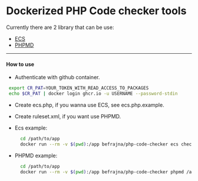 # Dockerized PHP Code checker tools


Currently there are 2 library that can be use:
* [ECS](https://github.com/symplify/easy-coding-standard)
* [PHPMD](https://phpmd.org/)


---
#### How to use

* Authenticate with github container.
 ```bash
  export CR_PAT=YOUR_TOKEN_WITH_READ_ACCESS_TO_PACKAGES
  echo $CR_PAT | docker login ghcr.io -u USERNAME --password-stdin
 ```
 
* Create ecs.php, if you wanna use ECS, see ecs.php.example.
* Create ruleset.xml, if you want use PHPMD.
* Ecs example:
  ```bash
    cd /path/to/app
    docker run --rm -v $(pwd):/app befrajna/php-code-checker ecs check /app/ 
  ```

* PHPMD example:
  ```bash
    cd /path/to/app
    docker run --rm -v $(pwd):/app befrajna/php-code-checker phpmd /app/ ansi ruleset.xml --exclude vendor/,node_modules/
  ```

